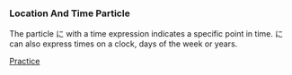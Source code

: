 ### Location And Time Particle

The particle に with a time expression indicates a specific point in time.
に can also express times on a clock, days of the week or years.

[Practice](https://www.duolingo.com/skill/ja/Routines/tips-and-notes)

